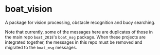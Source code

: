 # boat_vision
A package for vision processing, obstacle recognition and buoy searching.

Note that currently, some of the messages here are duplicates of those in the main repo `boat_2018`'s `boat_msg` package. When these projects are integrated together, the messages in this repo must be removed and migrated to the `boat_msg` messages.
